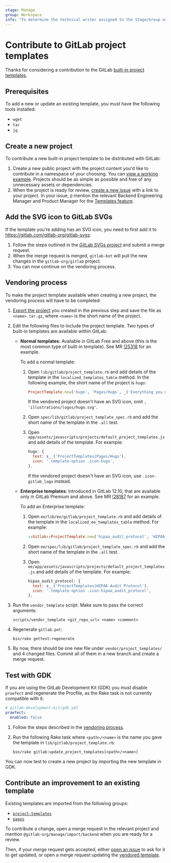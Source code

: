 ```yaml
---
stage: Manage
group: Workspace
info: "To determine the technical writer assigned to the Stage/Group associated with this page, see https://about.gitlab.com/handbook/engineering/ux/technical-writing/#assignments"
---
```


# Contribute to GitLab project templates

Thanks for considering a contribution to the GitLab
[built-in project templates](../user/project/working_with_projects.md#create-a-project-from-a-built-in-template).

## Prerequisites

To add a new or update an existing template, you must have the following tools
installed:

- `wget`
- `tar`
- `jq`

## Create a new project

To contribute a new built-in project template to be distributed with GitLab:

1. Create a new public project with the project content you'd like to contribute
   in a namespace of your choosing. You can [view a working example](https://gitlab.com/gitlab-org/project-templates/dotnetcore).
   Projects should be as simple as possible and free of any unnecessary assets or dependencies.
1. When the project is ready for review, [create a new issue](https://gitlab.com/gitlab-org/gitlab/issues) with a link to your project.
   In your issue, `@` mention the relevant Backend Engineering Manager and Product
   Manager for the [Templates feature](https://about.gitlab.com/handbook/product/categories/#source-code-group).

## Add the SVG icon to GitLab SVGs

If the template you're adding has an SVG icon, you need to first add it to
<https://gitlab.com/gitlab-org/gitlab-svgs>:

1. Follow the steps outlined in the
   [GitLab SVGs project](https://gitlab.com/gitlab-org/gitlab-svgs/-/blob/main/README.md#adding-icons-or-illustrations)
   and submit a merge request.
1. When the merge request is merged, `gitlab-bot` will pull the new changes in
   the `gitlab-org/gitlab` project.
1. You can now continue on the vendoring process.

## Vendoring process

To make the project template available when creating a new project, the vendoring
process will have to be completed:

1. [Export the project](../user/project/settings/import_export.md#export-a-project-and-its-data)
   you created in the previous step and save the file as `<name>.tar.gz`, where
   `<name>` is the short name of the project.
1. Edit the following files to include the project template. Two types of built-in
   templates are available within GitLab:
   - **Normal templates**: Available in GitLab Free and above (this is the most common type of built-in template).
     See MR [!25318](https://gitlab.com/gitlab-org/gitlab/-/merge_requests/25318) for an example.

     To add a normal template:

     1. Open `lib/gitlab/project_template.rb` and add details of the template
        in the `localized_templates_table` method. In the following example,
        the short name of the project is `hugo`:

        ```ruby
        ProjectTemplate.new('hugo', 'Pages/Hugo', _('Everything you need to create a GitLab Pages site using Hugo'), 'https://gitlab.com/pages/hugo', 'illustrations/logos/hugo.svg'),
        ```

        If the vendored project doesn't have an SVG icon, omit `, 'illustrations/logos/hugo.svg'`.

     1. Open `spec/lib/gitlab/project_template_spec.rb` and add the short name
        of the template in the `.all` test.
     1. Open `app/assets/javascripts/projects/default_project_templates.js` and
        add details of the template. For example:

        ```javascript
        hugo: {
          text: s__('ProjectTemplates|Pages/Hugo'),
          icon: '.template-option .icon-hugo',
        },
        ```

        If the vendored project doesn't have an SVG icon, use `.icon-gitlab_logo`
        instead.

   - **Enterprise templates**: Introduced in GitLab 12.10, that are available only in GitLab Premium and above.
     See MR [!28187](https://gitlab.com/gitlab-org/gitlab/-/merge_requests/28187) for an example.

     To add an Enterprise template:

     1. Open `ee/lib/ee/gitlab/project_template.rb` and add details of the template
        in the `localized_ee_templates_table` method. For example:

        ```ruby
        ::Gitlab::ProjectTemplate.new('hipaa_audit_protocol', 'HIPAA Audit Protocol', _('A project containing issues for each audit inquiry in the HIPAA Audit Protocol published by the U.S. Department of Health & Human Services'), 'https://gitlab.com/gitlab-org/project-templates/hipaa-audit-protocol', 'illustrations/logos/asklepian.svg')
        ```

     1. Open `ee/spec/lib/gitlab/project_template_spec.rb` and add the short name
        of the template in the `.all` test.
     1. Open `ee/app/assets/javascripts/projects/default_project_templates.js` and
        add details of the template. For example:

        ```javascript
        hipaa_audit_protocol: {
          text: s__('ProjectTemplates|HIPAA Audit Protocol'),
          icon: '.template-option .icon-hipaa_audit_protocol',
        },
        ```

1. Run the `vendor_template` script. Make sure to pass the correct arguments:

   ```shell
   scripts/vendor_template <git_repo_url> <name> <comment>
   ```

1. Regenerate `gitlab.pot`:

   ```shell
   bin/rake gettext:regenerate
   ```

1. By now, there should be one new file under `vendor/project_templates/` and
   4 changed files. Commit all of them in a new branch and create a merge
   request.

## Test with GDK

If you are using the GitLab Development Kit (GDK) you must disable `praefect`
and regenerate the Procfile, as the Rake task is not currently compatible with it:

```yaml
# gitlab-development-kit/gdk.yml
praefect:
  enabled: false
```

1. Follow the steps described in the [vendoring process](#vendoring-process).
1. Run the following Rake task where `<path>/<name>` is the
   name you gave the template in `lib/gitlab/project_template.rb`:

   ```shell
   bin/rake gitlab:update_project_templates[<path>/<name>]
   ```

You can now test to create a new project by importing the new template in GDK.

## Contribute an improvement to an existing template

Existing templates are imported from the following groups:

- [`project-templates`](https://gitlab.com/gitlab-org/project-templates)
- [`pages`](htps://gitlab.com/pages)

To contribute a change, open a merge request in the relevant project
and mention `@gitlab-org/manage/import/backend` when you are ready for a review.

Then, if your merge request gets accepted, either [open an issue](https://gitlab.com/gitlab-org/gitlab/-/issues)
to ask for it to get updated, or open a merge request updating
the [vendored template](#vendoring-process).
